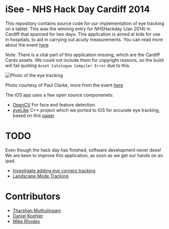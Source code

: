 iSee - NHS Hack Day Cardiff 2014
==========================

This repository contains source code for our implementation of eye tracking on a tablet. This was the winning entry for NHSHackday (Jan 2014) in Cardiff that spanned for two days. This application is aimed at kids for use in hospitals, to aid in carrying out acuity measurements. You can read more about the event [here](http://blogs.cardiff.ac.uk/development/2014/01/26/nhs-hack-day/)

*Note*: There is a vital part of this application missing, which are the Cardiff Cards assets. We could not include them for copyright reasons, so the build will fail quoting `Asset Catalogue Compiler Error` due to this.

![Photo of the eye tracking](http://farm3.staticflickr.com/2865/12158869143_fe4c2f8c5b_h.jpg)

Photo courtesy of Paul Clarke, more from the event [here](http://www.flickr.com/photos/paul_clarke/sets/72157640139264593/)

The iOS app uses a few open source componenets:
- [OpenCV](https://github.com/Itseez/opencv) For face and feature detection.
- [eyeLike](https://github.com/trishume/eyeLike) C++ project which we ported to iOS for accurate eye tracking, based on this [paper](http://www.inb.uni-luebeck.de/publikationen/pdfs/TiBa11b.pdf)

TODO
==========================
Even though the hack day has finished, software development never does! We are keen to improve this application, as soon as we get our hands on an ipad.

- [Investigate adding eye corners tracking](https://github.com/DanielKoehler/iSee/issues/3)
- [Landscape Mode Tracking](https://github.com/DanielKoehler/iSee/issues/2)

Contributors
==========================
 * [Tharshan Muthulingam](http://github.com/viperfx)
 * [Daniel Koehler](http://github.com/DanielKoehler)
 * [Mike Rhodes](http://github.com/mikerhodes)
